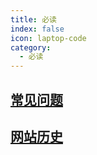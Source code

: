 ```yaml
---
title: 必读
index: false
icon: laptop-code
category:
  - 必读
---
```



## [常见问题](./faq)

## [网站历史](./history)


